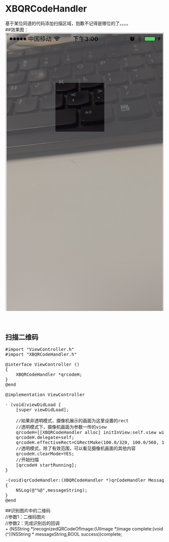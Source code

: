 # XBQRCodeHandler
基于某位同道的代码添加扫描区域，抱歉不记得是哪位的了。。。。
<br>
##效果图：<br>
![image](https://github.com/huisedediao/XBQRCodeHandler/raw/master/exam.png)<br>
<br><br>



## 扫描二维码
<pre>
#import "ViewController.h"
#import "XBQRCodeHandler.h"

@interface ViewController ()<XBQRCodeHandlerDelegate>
{
    XBQRCodeHandler *qrcodeH;
}
@end

@implementation ViewController

- (void)viewDidLoad {
    [super viewDidLoad];

    //如果非透明模式，摄像机展示的画面为这里设置的rect
    //透明模式下，摄像机画面为参数一传的view
    qrcodeH=[[XBQRCodeHandler alloc] initInView:self.view withCameraPicFrame:CGRectMake(100, 100, 100, 100)];
    qrcodeH.delegate=self;
    qrcodeH.effectiveRect=CGRectMake(100.0/320, 100.0/568, 100.0/320, 100.0/568);
    //透明模式，除了有效范围，可以看见摄像机画面的其他内容
    qrcodeH.clearMode=YES;
    //开始扫描
    [qrcodeH startRunning];
}

-(void)qrCodeHandler:(XBQRCodeHandler *)qrCodeHandler MessageString:(NSString *)messageString
{
    NSLog(@"%@",messageString);
}
@end
</pre>

##识别图片中的二维码<br>
//参数1：二维码图片<br>
//参数2：完成识别后的回调<br>
\+ (NSString *)recognizedQRCodeOfImage:(UIImage *)image complete:(void (^)(NSString * messageString,BOOL success))complete;<br>

